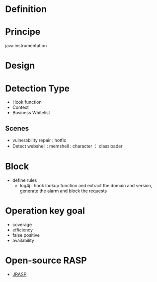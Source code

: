 # Definition

# Principe
 java instrumentation
 
 
# Design 
 
# Detection Type
- Hook function
- Context
- Business Whitelist

## Scenes
- vulnerability repair : hotfix
- Detect webshell : memshell : character ： classloader

# Block
- define rules
  - log4j : hook lookup function and extract the domain and version, generate the alarm and block the requests

# Operation key goal
 - coverage
 - efficiency
 - false positive
 - availability

# Open-source RASP
- [JRASP](https://www.jrasp.com/)
